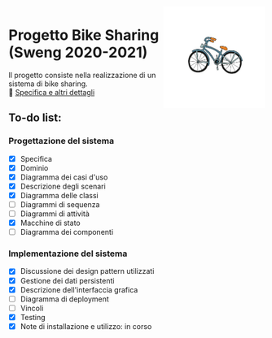 <img src="progetto/images/logos/logo2.png" width="200" height="200" align="right" />

# Progetto Bike Sharing (Sweng 2020-2021)
Il progetto consiste nella realizzazione di un sistema di bike sharing. \
🦄 [Specifica e altri dettagli](https://ericcobeneins.ariel.ctu.unimi.it/v5/frm3/ThreadList.aspx?fc=btKwoa2oc6qdQ1iiqMKQ8LZhtkAeZ1qVnvtKiskufZmRIJfVIONzsS9zS0H9PVnO&roomid=202765)
## To-do list:

### Progettazione del sistema

- [x] Specifica
- [x] Dominio
- [x] Diagramma dei casi d'uso
- [x] Descrizione degli scenari
- [x] Diagramma delle classi
- [ ] Diagrammi di sequenza
- [ ] Diagrammi di attività
- [x] Macchine di stato
- [ ] Diagramma dei componenti

### Implementazione del sistema

- [x] Discussione dei design pattern utilizzati
- [x] Gestione dei dati persistenti
- [x] Descrizione dell'interfaccia grafica
- [ ] Diagramma di deployment
- [ ] Vincoli
- [x] Testing
- [x] Note di installazione e utilizzo: in corso
